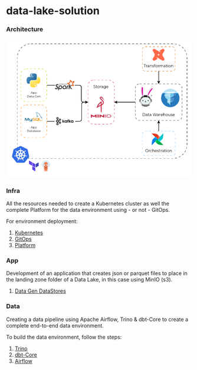 # data-lake-solution

### Architecture

<img width="600em" src="docs/architecture.png">

### Infra
All the resources needed to create a Kubernetes cluster as well the complete Platform
for the data environment using - or not - GitOps.

For environment deployment:
1. [Kubernetes](https://github.com/matbragan/data-lake-solution/tree/main/infra/kubernets)
2. [GitOps](https://github.com/matbragan/data-lake-solution/tree/main/infra/argocd)
3. [Platform](https://github.com/matbragan/data-lake-solution/tree/main/infra/platform)

### App
Development of an application that creates json or parquet files to place in the landing zone folder of a Data Lake, in this case using MinIO (s3).

1. [Data Gen DataStores](https://github.com/matbragan/data-lake-solution/tree/main/app/data-gen-datastores)

### Data
Creating a data pipeline using Apache Airflow, Trino & dbt-Core to create a complete end-to-end data environment.

To build the data environment, follow the steps:
1. [Trino](https://github.com/matbragan/data-lake-solution/tree/main/data/sql)
2. [dbt-Core](https://github.com/matbragan/data-lake-solution/tree/main/data/dags/dbt/lake)
3. [Airflow](https://github.com/matbragan/data-lake-solution/tree/main/data/dags/dbt_sql_transform.py)